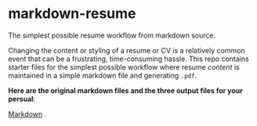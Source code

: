 # markdown-resume

The simplest possible resume workflow from markdown source.

Changing the content or styling of a resume or CV is a relatively common event that can be a frustrating, time-consuming hassle. This repo contains starter files for the simplest possible workflow where resume *content* is maintained in a simple markdown file and generating `.pdf`. 

**Here are the original markdown files and the three output files for your persual**: 

[Markdown](resume.md) .
